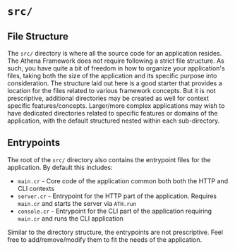 # `src/`

## File Structure

The `src/` directory is where all the source code for an application resides. The Athena Framework does not require following a strict file structure. As such, you have quite a bit of freedom in how to organize your application's files, taking both the size of the application and its specific purpose into consideration. The structure laid out here is a good starter that provides a location for the files related to various framework concepts. But it is not prescriptive, additional directories may be created as well for context specific features/concepts. Larger/more complex applications may wish to have dedicated directories related to specific features or domains of the application, with the default structured nested within each sub-directory.

## Entrypoints

The root of the `src/` directory also contains the entrypoint files for the application. By default this includes:

* `main.cr` - Core code of the application common both both the HTTP and CLI contexts
* `server.cr` - Entrypoint for the HTTP part of the application. Requires `main.cr` and starts the server via `ATH.run` 
* `console.cr` -  Entrypoint for the CLI part of the application requiring `main.cr` and runs the CLI application

Similar to the directory structure, the entrypoints are not prescriptive. Feel free to add/remove/modify them to fit the needs of the application.
